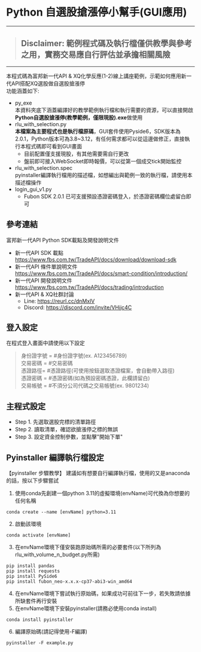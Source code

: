 # Python 自選股搶漲停小幫手(GUI應用)

---
> ## **Disclaimer: 範例程式碼及執行檔僅供教學與參考之用，實務交易應自行評估並承擔相關風險**
> 
---

本程式碼為富邦新一代API & XQ化學反應(1-2)線上講座範例，示範如何應用新一代API搭配XQ選股做自選股搶漲停<br> 
功能涵蓋如下:
* py_exe<br>
  本資料夾底下涵蓋編譯好的教學範例執行檔和執行需要的資源，可以直接開啟**Python自選股搶漲停(教學範例，僅限現股).exe**做使用
* rlu_with_selection.py<br>
  **本檔案為主要程式也是執行檔原碼**，GUI套件使用Pyside6，SDK版本為2.0.1，Python版本可為3.8~3.12，有任何需求都可以從這邊做修正，直接執行本程式碼即可看到GUI畫面
  * 目前配置僅支援現股，有其他需要需自行更改
  * 盤前即可接入WebSocket即時報價，可以從第一個成交tick開始監控
* rlu_with_selection.spec<br>
  pyinstaller編譯執行檔用的描述檔，如想編出與範例一致的執行檔，請使用本描述檔操作
* login_gui_v1.py<br>
  * Fubon SDK 2.0.1 已可支援預設憑證密碼登入，於憑證密碼欄位處留白即可
     
## 參考連結
富邦新一代API Python SDK載點及開發說明文件
* 新一代API SDK 載點<br>
https://www.fbs.com.tw/TradeAPI/docs/download/download-sdk
* 新一代API 條件單說明文件<br>
https://www.fbs.com.tw/TradeAPI/docs/smart-condition/introduction/
* 新一代API 開發說明文件<br>
https://www.fbs.com.tw/TradeAPI/docs/trading/introduction 
* 新一代API & XQ社群討論<br>
  * Line: https://reurl.cc/dnMxlV
  * Discord: https://discord.com/invite/VHjjc4C

## 登入設定
在程式登入畫面中請使用以下設定
> 身份證字號 = #身份證字號(ex. A123456789)<br>
> 交易密碼 = #交易密碼<br>
> 憑證路徑= #憑證路徑(可使用按鈕選取憑證檔案，會自動帶入路徑)<br>
> 憑證密碼 = #憑證密碼(如為預設密碼憑證，此欄請留白)<br>
> 交易帳號 = #不須分公司代碼之交易帳號(ex. 9801234)<br>

## 主程式設定
* Step 1. 先選取選股完標的清單路徑
* Step 2. 讀取清單，確認欲搶漲停之標的無誤
* Step 3. 設定資金控制參數，並點擊"開始下單"

## Pyinstaller 編譯執行檔設定
【pyinstaller 步驟教學】
建議如有想要自行編譯執行檔，使用的又是anaconda的話，按以下步驟嘗試
1. 使用conda先創建一個python 3.11的虛擬環境(envName)可代換為你想要的任何名稱
```
conda create --name [envName] python=3.11
```
2. 啟動該環境
```
conda activate [envName]
```
3. 在envName環境下僅安裝跑原始碼所需的必要套件(以下所列為rlu_with_volume_n_budget.py所需)
```
pip install pandas
pip install requests
pip install PySide6
pip install fubon_neo-x.x.x-cp37-abi3-win_amd64
```
4. 在envName環境下嘗試執行原始碼，如果成功可前往下一步，若失敗請依據所缺套件再行安裝
5. 在envName環境下安裝pyinstaller(請務必使用conda install)
```
conda install pyinstaller
```
6. 編譯原始碼(請記得使用-F編譯)
```
pyinstaller -F example.py
```

